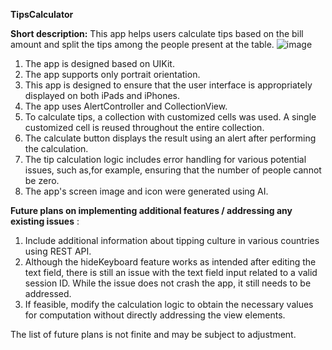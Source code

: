 **TipsCalculator**

**Short description:** This app helps users calculate tips based on the bill amount and split the tips among the people present at the table.
![image](https://github.com/user-attachments/assets/e28fdc01-5efa-48c8-a124-1acba3c48981)

1) The app is designed based on UIKit.
2) The app supports only portrait orientation.
3) This app is designed to ensure that the user interface is appropriately displayed on both iPads and iPhones.
4) The app uses AlertController and CollectionView.
5) To calculate tips, a collection with customized cells was used. A single customized cell is reused throughout the entire collection.
6) The calculate button displays the result using an alert after performing the calculation.
7) The tip calculation logic includes error handling for various potential issues, such as,for example, ensuring that the number of people cannot be zero.
8) The app's screen image and icon were generated using AI.

**Future plans on implementing additional features / addressing any existing issues** :
1) Include additional information about tipping culture in various countries using REST API.
2) Although the hideKeyboard feature works as intended after editing the text field, there is still an issue with the text field input related to a valid session ID.
   While the issue does not crash the app, it still needs to be addressed.
3) If feasible, modify the calculation logic to obtain the necessary values for computation without directly addressing the view elements.
   
The list of future plans is not finite and may be subject to adjustment.
